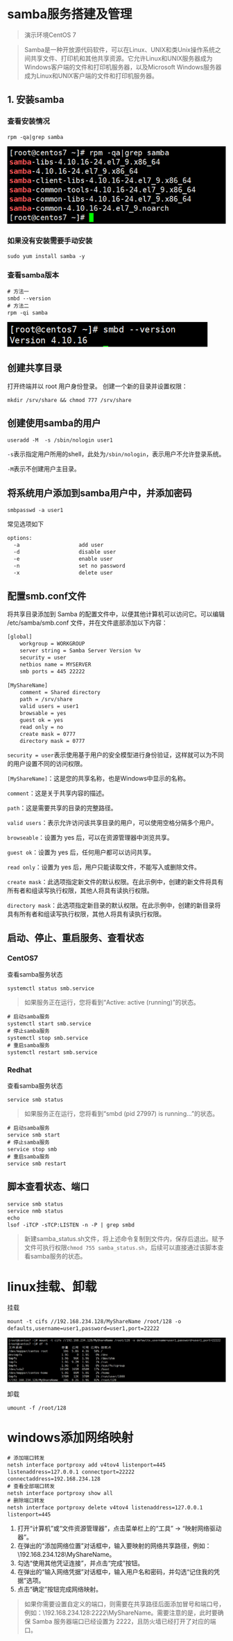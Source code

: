 # samba服务搭建及管理

> 演示环境CentOS 7

> Samba是一种开放源代码软件，可以在Linux、UNIX和类Unix操作系统之间共享文件、打印机和其他共享资源。它允许Linux和UNIX服务器成为Windows客户端的文件和打印机服务器，以及Microsoft Windows服务器成为Linux和UNIX客户端的文件和打印机服务器。

## 1. 安装samba

### 查看安装情况
```shell
rpm -qa|grep samba
```
![](./img/20230327_213706.png)

### 如果没有安装需要手动安装
```shell
sudo yum install samba -y
```

### 查看samba版本
```shell
# 方法一
smbd --version
# 方法二
rpm -qi samba
```
![](./img/20230327_214327.png)

## 创建共享目录

打开终端并以 root 用户身份登录。
创建一个新的目录并设置权限：
```shell
mkdir /srv/share && chmod 777 /srv/share
```

## 创建使用samba的用户

```shell
useradd -M  -s /sbin/nologin user1
```
`-s`表示指定用户所用的shell，此处为`/sbin/nologin`，表示用户不允许登录系统。

`-M`表示不创建用户主目录。

## 将系统用户添加到samba用户中，并添加密码

```shell
smbpasswd -a user1
```
常见选项如下
```
options:
  -a                   add user
  -d                   disable user
  -e                   enable user
  -n                   set no password
  -x                   delete user
```

## 配置smb.conf文件
将共享目录添加到 Samba 的配置文件中，以便其他计算机可以访问它。可以编辑 /etc/samba/smb.conf 文件，并在文件底部添加以下内容：
```shell
[global]
    workgroup = WORKGROUP
    server string = Samba Server Version %v
    security = user
    netbios name = MYSERVER
    smb ports = 445 22222

[MyShareName]
    comment = Shared directory
    path = /srv/share
    valid users = user1
    browsable = yes
    guest ok = yes
    read only = no
    create mask = 0777
    directory mask = 0777
```

`security = user`表示使用基于用户的安全模型进行身份验证，这样就可以为不同的用户设置不同的访问权限。

`[MyShareName]`：这是您的共享名称，也是Windows中显示的名称。

`comment`：这是关于共享内容的描述。

`path`：这是需要共享的目录的完整路径。

`valid users`：表示允许访问该共享目录的用户，可以使用空格分隔多个用户。

`browseable`：设置为 yes 后，可以在资源管理器中浏览共享。

`guest ok`：设置为 yes 后，任何用户都可以访问共享。

`read only`：设置为 yes 后，用户只能读取文件，不能写入或删除文件。

`create mask`：此选项指定新文件的默认权限。在此示例中，创建的新文件将具有所有者和组读写执行权限，其他人将具有读执行权限。

`directory mask`：此选项指定新目录的默认权限。在此示例中，创建的新目录将具有所有者和组读写执行权限，其他人将具有读执行权限。


## 启动、停止、重启服务、查看状态

### CentOS7
查看samba服务状态
```shell
systemctl status smb.service
```
> 如果服务正在运行，您将看到“Active: active (running)”的状态。

```shell
# 启动samba服务
systemctl start smb.service
# 停止samba服务
systemctl stop smb.service
# 重启samba服务
systemctl restart smb.service
```

### Redhat

查看samba服务状态
```shell
service smb status
```
> 如果服务正在运行，您将看到“smbd (pid 27997) is running...”的状态。

```shell
# 启动samba服务
service smb start
# 停止samba服务
service stop smb
# 重启samba服务
service smb restart
```

## 脚本查看状态、端口
```shell
service smb status
service nmb status
echo
lsof -iTCP -sTCP:LISTEN -n -P | grep smbd
```
> 新建samba_status.sh文件，将上述命令复制到文件内，保存后退出。赋予文件可执行权限`chmod 755 samba_status.sh`，后续可以直接通过该脚本查看samba服务的状态。


# linux挂载、卸载

挂载
```shell
mount -t cifs //192.168.234.128/MyShareName /root/128 -o defaults,username=user1,password=user1,port=22222
```
![](./img/20230328_001018.png)

卸载
```shell
umount -f /root/128
```

# windows添加网络映射

```shell
# 添加端口转发
netsh interface portproxy add v4tov4 listenport=445 listenaddress=127.0.0.1 connectport=22222 connectaddress=192.168.234.128
# 查看全部端口转发
netsh interface portproxy show all
# 删除端口转发
netsh interface portproxy delete v4tov4 listenaddress=127.0.0.1 listenport=445
```
1. 打开“计算机”或“文件资源管理器”，点击菜单栏上的“工具” → “映射网络驱动器”。 
2. 在弹出的“添加网络位置”对话框中，输入要映射的网络共享路径，例如：\192.168.234.128\MyShareName。 
3. 勾选“使用其他凭证连接”，并点击“完成”按钮。 
4. 在弹出的“输入网络凭据”对话框中，输入用户名和密码，并勾选“记住我的凭据”选项。 
5. 点击“确定”按钮完成网络映射。
> 如果你需要设置自定义的端口，则需要在共享路径后面添加冒号和端口号，例如：\192.168.234.128:2222\MyShareName。需要注意的是，此时要确保 Samba 服务器端口已经设置为 2222，且防火墙已经打开了对应的端口。